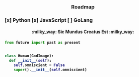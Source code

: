 <h3 align="center">Roadmap<h3>

[x] Python
[x] JavaScript
[ ] GoLang

<h4 align="center">:milky_way: Sic Mundus Creatus Est :milky_way:<h4>
  
```python
from future import past as present


class Human(GodImage):
  def __init__(self):
    self.omniscient = False
    super().__init__(self.omniscient)
```
